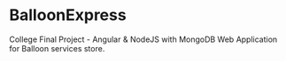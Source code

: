 # BalloonExpress
College Final Project - Angular & NodeJS with MongoDB Web Application for Balloon services store.
